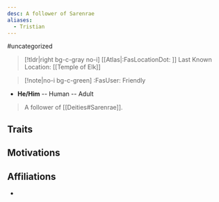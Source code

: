 ```yaml
---
desc: A follower of Sarenrae
aliases:
  - Tristian
---
```

#uncategorized
>[!tldr|right bg-c-gray no-i] [[Atlas|:FasLocationDot: ]] Last Known Location: [[Temple of Elk]]

>[!note|no-i bg-c-green] :FasUser: Friendly

- **He/Him** -- Human -- Adult

>A follower of [[Deities#Sarenrae]].

## Traits


## Motivations


## Affiliations
- 
